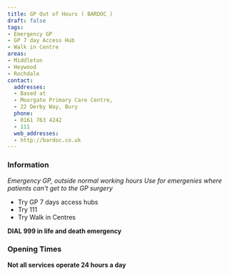 ```yaml
---
title: GP Out of Hours ( BARDOC )
draft: false
tags:
- Emergency GP
- GP 7 day Access Hub
- Walk in Centre
areas:
- Middleton
- Heywood
- Rochdale
contact:
  addresses:
  - Based at
  - Moorgate Primary Care Centre, 
  - 22 Derby Way, Bury
  phone:
  - 0161 763 4242
  - 111
  web_addresses:
  - http://bardoc.co.uk
---
```


### Information
*Emergency GP, outside normal working hours* 
*Use for emergenies where patients can't get to the GP surgery* 
- Try GP 7 days access hubs  
- Try 111
- Try Walk in Centres

**DIAL 999 in life and death emergency**

### Opening Times
**Not all services operate 24 hours a day**